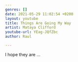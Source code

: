 ```yaml
---
genres: []
date: 2021-05-29 11:02:54 +0200
layout: youtube
title: Things Are Going My Way
artist: Mataya Clifford
youtube-url: YEag-JQfZbc
author: Raul

---
```

I hope they are …